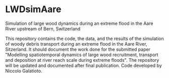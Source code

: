 # LWDsimAare
Simulation of large wood dynamics during an extreme flood in the Aare River upstream of Bern, Switzerland

This repository contains the code, the data, and the results of the simulation of woody debris transport during an extreme flood in the Aare River, Sitzerland. 
It should document the work done for the submitted paper "Modelling spatiotemporal dynamics of large wood recruitment, transport and deposition at river reach scale during extreme floods". The repository will be updated and documented after final publication.
Code developed by Niccolo Galatioto.
